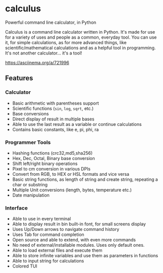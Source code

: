# calculus
Powerful command line calculator, in Python

Calculus is a command line calculator written in Python. It's made for use for a variety of uses and people as a common, everyday tool. You can use it, for simple calculations, as for more advanced things, like scientific/mathematical calculations and as a helpful tool in programming. It's not another calculator... it's a tool!

https://asciinema.org/a/721996

## Features

### Calculator
- Basic arithmetic with parentheses support
- Scientific functions (`sin`, `log`, `sqrt`, etc.)
- Base conversions
- Direct display of result in multiple bases
- Able to use the last result as a variable or continue calculations
- Contains basic constants, like e, pi, phi, ra

### Programmer Tools
- Hashing functions (crc32,md5,sha256)
- Hex, Dec, Octal, Binary base conversion
- Shift left/right binary operations
- Pixel to cm conversion in various DPIs
- Convert from RGB, to HEX or HSL formats and vice versa
- Basic string functions, as length of string and create string, repeating a char or substring
- Multiple Unit conversions (length, bytes, temperature etc.)
- Date manipulation

### Interface
- Able to use in every terminal
- Able to display result in bin built-in font, for small screens display
- Uses Up/Down arrows to navigate command history
- Uses Tab for command completion
- Open source and able to extend, with even more commands
- No need of external/installable modules. Uses only default ones.
- Able to load external files and execute them
- Able to store infinite variables and use them as parameters in functions
- Able to input string for calculations
- Colored TUI
